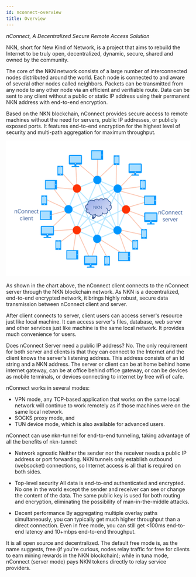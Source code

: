```yaml
---
id: nconnect-overview
title: Overview
---
```


*nConnect, A Decentralized Secure Remote Access Solution*

NKN, short for New Kind of Network, is a project that aims to rebuild the Internet to be truly open, decentralized, dynamic, secure, shared and owned by the community.

The core of the NKN network consists of a large number of interconnected nodes distributed around the world. Each node is connected to and aware of several other nodes called neighbors. Packets can be transmitted from any node to any other node via an efficient and verifiable route. Data can be sent to any client without a public or static IP address using their permanent NKN address with end-to-end encryption.

Based on the NKN blockchain, nConnect provides secure access to remote machines without the need for servers, public IP addresses, or publicly exposed ports. It features end-to-end encryption for the highest level of security and multi-path aggregation for maximum throughput.

![alt nConnect over NKN](/img/nconnect/nconnect-over-nkn.png)

As shown in the chart above, the nConnect client connects to the nConnect server through the NKN blockchain network. As NKN is a decentralized, end-to-end encrypted network, it brings highly robust, secure data transmission between nConnect client and server.

After client connects to server, client users can access server's resource just like local machine. It can access server's files, database, web server and other services just like machine is the same local network. It provides much convenience for users.

Does nConnect Server need a public IP address? No. The only requirement for both server and clients is that they can connect to the Internet and the client knows the server's listening address. This address consists of an Id string and a NKN address. The server or client can be at home behind home internet gateway, can be at office behind office gateway, or can be devices as mobile terminals, or devices connecting to internet by free wifi of cafe.

nConnect works in several modes:
- VPN mode, any TCP-based application that works on the same local network will continue to work remotely as if those machines were on the same local network. 
- SOCKS proxy mode, and 
- TUN device mode, which is also available for advanced users. 

nConnect can use nkn-tunnel for end-to-end tunneling, taking advantage of all the benefits of nkn-tunnel:

- Network agnostic
Neither the sender nor the receiver needs a public IP address or port forwarding. NKN tunnels only establish outbound (websocket) connections, so Internet access is all that is required on both sides.

- Top-level security
All data is end-to-end authenticated and encrypted. No one in the world except the sender and receiver can see or change the content of the data. The same public key is used for both routing and encryption, eliminating the possibility of man-in-the-middle attacks.

- Decent performance
By aggregating multiple overlay paths simultaneously, you can typically get much higher throughput than a direct connection. Even in free mode, you can still get <100ms end-to-end latency and 10+mbps end-to-end throughput.

It is all open source and decentralized. The default free mode is, as the name suggests, free (if you're curious, nodes relay traffic for free for clients to earn mining rewards in the NKN blockchain); while in tuna mode, nConnect (server mode) pays NKN tokens directly to relay service providers.
